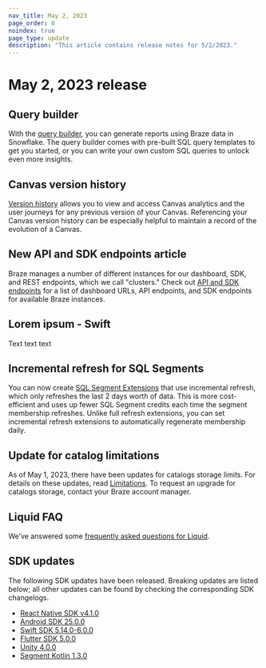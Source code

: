 ```yaml
---
nav_title: May 2, 2023
page_order: 8
noindex: true
page_type: update
description: "This article contains release notes for 5/2/2023."
---
```


# May 2, 2023 release

## Query builder

With the [query builder]({{site.baseurl}}/user_guide/data_and_analytics/query_builder), you can generate reports using Braze data in Snowflake. The query builder comes with pre-built SQL query templates to get you started, or you can write your own custom SQL queries to unlock even more insights.

## Canvas version history

[Version history]({{site.baseurl}}/user_guide/engagement_tools/canvas/managing_canvases/canvas_version_history/) allows you to view and access Canvas analytics and the user journeys for any previous version of your Canvas. Referencing your Canvas version history can be especially helpful to maintain a record of the evolution of a Canvas.

## New API and SDK endpoints article

Braze manages a number of different instances for our dashboard, SDK, and REST endpoints, which we call "clusters." Check out [API and SDK endpoints]({{site.baseurl}}/user_guide/administrative/access_braze/sdk_endpoints) for a list of dashboard URLs, API endpoints, and SDK endpoints for available Braze instances.

## Lorem ipsum - Swift 

Text text text

## Incremental refresh for SQL Segments

You can now create [SQL Segment Extensions]({{site.baseurl}}/user_guide/engagement_tools/segments/sql_segments/) that use incremental refresh, which only refreshes the last 2 days worth of data. This is more cost-efficient and uses up fewer SQL Segment credits each time the segment membership refreshes. Unlike full refresh extensions, you can set incremental refresh extensions to automatically regenerate membership daily.

## Update for catalog limitations

As of May 1, 2023, there have been updates for catalogs storage limits. For details on these updates, read [Limitations]({{site.baseurl}}/user_guide/personalization_and_dynamic_content/catalogs/catalog/#limits). To request an upgrade for catalogs storage, contact your Braze account manager.

## Liquid FAQ

We’ve answered some [frequently asked questions for Liquid]({{site.baseurl}}/user_guide/personalization_and_dynamic_content/liquid/faq/). 

## SDK updates

The following SDK updates have been released. Breaking updates are listed below; all other updates can be found by checking the corresponding SDK changelogs.

- [React Native SDK v4.1.0](https://github.com/braze-inc/braze-react-native-sdk/blob/master/CHANGELOG.md)
- [Android SDK 25.0.0](https://github.com/braze-inc/braze-android-sdk/blob/master/CHANGELOG.md)
- [Swift SDK 5.14.0-6.0.0](https://github.com/braze-inc/braze-swift-sdk/blob/main/CHANGELOG.md#600)
- [Flutter SDK 5.0.0](https://pub.dev/packages/braze_plugin/changelog)
- [Unity 4.0.0](https://github.com/braze-inc/braze-unity-sdk/blob/master/CHANGELOG.md)
- [Segment Kotlin 1.3.0](https://github.com/braze-inc/braze-segment-kotlin/blob/main/CHANGELOG.md)
